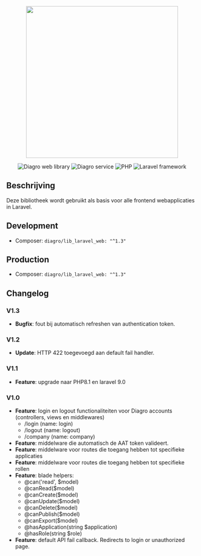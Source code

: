 <p align="center"><a href="https://www.diagro.be" target="_blank"><img src="https://diagro.be/assets/img/diagro-logo.svg" width="400"></a></p>

<p align="center">
<img src="https://img.shields.io/badge/project-lib_laravel_web-yellowgreen" alt="Diagro web library">
<img src="https://img.shields.io/badge/type-library-informational" alt="Diagro service">
<img src="https://img.shields.io/badge/php-8.1-blueviolet" alt="PHP">
<img src="https://img.shields.io/badge/laravel-9.0-red" alt="Laravel framework">
</p>

## Beschrijving

Deze bibliotheek wordt gebruikt als basis voor alle frontend webapplicaties in Laravel.

## Development

* Composer: `diagro/lib_laravel_web: "^1.3"`

## Production

* Composer: `diagro/lib_laravel_web: "^1.3"`

## Changelog

### V1.3

* **Bugfix**: fout bij automatisch refreshen van authentication token.

### V1.2

* **Update**: HTTP 422 toegevoegd aan default fail handler.

### V1.1

* **Feature**: upgrade naar PHP8.1 en laravel 9.0

### V1.0

* **Feature**: login en logout functionaliteiten voor Diagro accounts (controllers, views en middlewares)
  * /login (name: login)
  * /logout (name: logout)
  * /company (name: company)
* **Feature**: middelware die automatisch de AAT token valideert.
* **Feature**: middelware voor routes die toegang hebben tot specifieke applicaties
* **Feature**: middelware voor routes die toegang hebben tot specifieke rollen
* **Feature**: blade helpers:
  * @can('read', $model)
  * @canRead($model)
  * @canCreate($model)
  * @canUpdate($model)
  * @canDelete($model)
  * @canPublish($model)
  * @canExport($model)
  * @hasApplication(string $application)
  * @hasRole(string $role)
* **Feature**: default API fail callback. Redirects to login or unauthorized page.